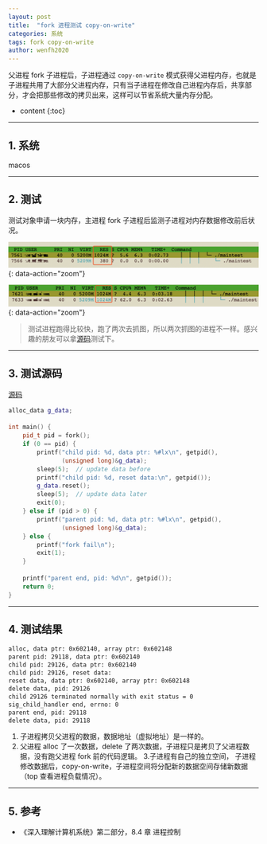 ```yaml
---
layout: post
title:  "fork 进程测试 copy-on-write"
categories: 系统
tags: fork copy-on-write
author: wenfh2020
---
```


父进程 fork 子进程后，子进程通过 `copy-on-write` 模式获得父进程内存，也就是子进程共用了大部分父进程内存，只有当子进程在修改自己进程内存后，共享部分，才会把那些修改的拷贝出来，这样可以节省系统大量内存分配。



* content
{:toc}

---

## 1. 系统

macos

---

## 2. 测试

测试对象申请一块内存，主进程 fork 子进程后监测子进程对内存数据修改前后状况。

![子进程数据修改前](/images/2020-03-11-10-09-06.png){: data-action="zoom"}

![子进程数据修改后](/images/2020-03-11-10-09-21.png){: data-action="zoom"}

> 测试进程跑得比较快，跑了两次去抓图，所以两次抓图的进程不一样。感兴趣的朋友可以拿[源码](https://github.com/wenfh2020/c_test/blob/master/normal/proc.cpp)测试下。

---

## 3. 测试源码

[源码](https://github.com/wenfh2020/c_test/blob/master/normal/proc.cpp)

```c++
alloc_data g_data;

int main() {
    pid_t pid = fork();
    if (0 == pid) {
        printf("child pid: %d, data ptr: %#lx\n", getpid(),
               (unsigned long)&g_data);
        sleep(5);  // update data before
        printf("child pid: %d, reset data:\n", getpid());
        g_data.reset();
        sleep(5);  // update data later
        exit(0);
    } else if (pid > 0) {
        printf("parent pid: %d, data ptr: %#lx\n", getpid(),
               (unsigned long)&g_data);
    } else {
        printf("fork fail\n");
        exit(1);
    }

    printf("parent end, pid: %d\n", getpid());
    return 0;
}
```

---

## 4. 测试结果

```shell
alloc, data ptr: 0x602140, array ptr: 0x602148
parent pid: 29118, data ptr: 0x602140
child pid: 29126, data ptr: 0x602140
child pid: 29126, reset data:
reset data, data ptr: 0x602140, array ptr: 0x602148
delete data, pid: 29126
child 29126 terminated normally with exit status = 0
sig_child_handler end, errno: 0
parent end, pid: 29118
delete data, pid: 29118
```

1. 子进程拷贝父进程的数据，数据地址（虚拟地址）是一样的。
2. 父进程 alloc 了一次数据，delete 了两次数据，子进程只是拷贝了父进程数据，没有跑父进程 fork 前的代码逻辑。
3.子进程有自己的独立空间， 子进程修改数据后，copy-on-write，子进程空间将分配新的数据空间存储新数据（top 查看进程负载情况）。

---

## 5. 参考

* 《深入理解计算机系统》第二部分，8.4 章 进程控制
